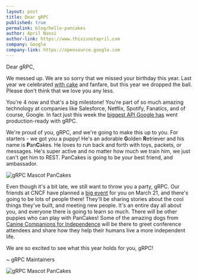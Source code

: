 ```yaml
---
layout: post
title: Dear gRPC
published: true
permalink: blog/hello-pancakes
author: April Nassi
author-link: https://www.thisisnotapril.com
company: Google
company-link: https://opensource.google.com
---
```


Dear gRPC,

We messed up. We are so sorry that we missed your birthday this year. Last year we celebrated [with cake](https://twitter.com/grpcio/status/968618209803931648) and fanfare, but this year we dropped the ball. Please don't think that we love you any less. 

You're 4 now and that's a big milestone! You're part of so much amazing technology at companies like Salesforce, Netflix, Spotify, Fanatics, and of course, Google. In fact just this week the [biggest API Google has](https://ads-developers.googleblog.com/2019/03/upgrade-to-new-google-ads-api-to-get.html) went production-ready with gRPC. 

We're proud of you, gRPC, and we're going to make this up to you. For starters - we got you a puppy! He's an adorable **G**olden **R**etriever and his name is **P**an**C**akes. He loves to run back and forth with toys, packets, or messages. He's super active and no matter how much we train him, we just can't get him to REST. PanCakes is going to be your best friend, and ambassador.

<img src="https://raw.githubusercontent.com/grpc/grpc-community/master/PanCakes/Pancakes_Birthday.png" alt="gRPC Mascot PanCakes" style="max-width: 947px">

Even though it's a bit late, we still want to throw you a party, gRPC. Our friends at CNCF have planned a [big event](https://events.linuxfoundation.org/events/grpconf-2019/) for you on March 21, and there's going to be lots of people there! They'll be sharing stories about the cool things they've built, and meeting new people. It's an entire day all about you, and everyone there is going to learn so much. There will be other puppies who can play with PanCakes! Some of the amazing dogs from [Canine Companions for Independence](http://www.cci.org/) will be there to greet conference attendees and share how they help their humans live a more independent life. 

We are so excited to see what this year holds for you, gRPC!

~ gRPC Maintainers

<img src="https://raw.githubusercontent.com/grpc/grpc-community/master/PanCakes/Pancakes_Birthday_4.png" alt="gRPC Mascot PanCakes" style="max-width: 947px">
